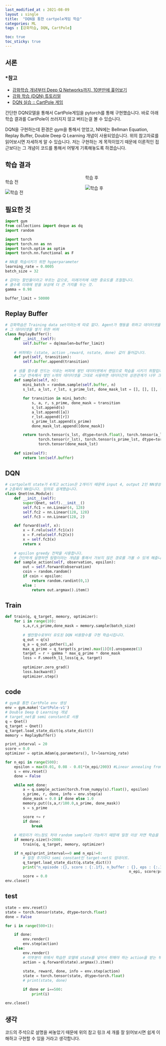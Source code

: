 ```yaml
---
last_modified_at : 2021-08-09
layout : single
title:  "DQN을 통한 cartpole게임 학습"
categories: ML
tags : [강화학습, DQN, CartPole]

toc: true
toc_sticky: true
---
```

## 서론
### *참고
<ul>
    <li><a href='https://jeinalog.tistory.com/20'>강화학습 개념부터 Deep Q Networks까지, 10분만에 훑어보기</a></li>
    <li><a href='https://tutorials.pytorch.kr/intermediate/reinforcement_q_learning.html'>강화 학습 (DQN) 튜토리얼</a></li>
    <li><a href='https://wegonnamakeit.tistory.com/59'>DQN 실습 :: CartPole 게임</a></li>
</ul>
간단한 DQN모델을 통해서 CartPole게임을 pytorch를 통해 구현했습니다. 바로 아래 학습 결과를 CartPole이 쓰러지지 않고 버티는걸 볼 수 있습니다.  

DQN을 구현하는데 환경은 gym을 통해서 얻었고, NN에는 Bellman Equation, Replay Buffer, Double Deep Q Learning 개념이 사용되었습니다. 위의 참고자료를 읽어보시면 자세하게 알 수 있습니다. 저는 구현하는 게 목적이었기 때문에 이론적인 접근보다는 그 개념이 코드를 통해서 어떻게 기록해놓도록 하겠습니다.
## 학습 결과
<div style = 'column-count :2;'>
<p>학습 전</p>
<img src = 'https://user-images.githubusercontent.com/67966414/128750030-1efe42b4-9d27-4ebd-aef4-b2d92dc24253.gif' alt = '학습 전' style="margin-left: auto; margin-right: auto; display: block;">
<p>학습 후</p>
<img src = 'https://user-images.githubusercontent.com/67966414/128750009-61e1297e-1fcc-423b-a314-765f83a01db3.gif' alt = '학습 후' style="margin-left: auto; margin-right: auto; display: block;">
</div>

## 필요한 것
```python
import gym
from collections import deque as dq
import random

import torch
import torch.nn as nn
import torch.optim as optim
import torch.nn.functional as F

# NN를 학습시키기 위한 hyperparameter
learning_rate = 0.0005
batch_size = 32

# 감마는 할인율이라고 부르는 값으로, 미래가치에 대한 중요도를 조절합니다.
# 클수록 미래에 받을 보상에 더 큰 가치를 두는 것.
gamma = 0.98

buffer_limit = 50000
```
## Replay Buffer
```python
# 강화학습은 Training data set이라는게 따로 없다. Agent가 행동을 취하고 데이터셋을 쌓아나가야합니다.
# 그 데이터셋을 쌓기 위한 버퍼
class ReplayBuffer():
    def __init__(self):
        self.buffer = dq(maxlen=buffer_limit)
    
    # 버퍼에는 (state, action ,reward, nstate, done) 값이 들어갑니다.
    def put(self, transition):
        self.buffer.append(transition)
    
    # 샘플 함수를 만드는 이유는 버퍼에 쌓인 데이터셋에서 랜덤으로 학습을 시키기 위함입니다.
    # 그냥 연속해서 쌓인 n개의 데이터셋을 그대로 사용하면 데이터간의 상관관계가 너무 크기 때문에 학슴이 잘 안됩니다.
    def sample(self, n):
        mini_batch = random.sample(self.buffer, n)
        s_lst, a_lst, r_lst, s_prime_lst, done_mask_lst = [], [], [], [], []
        
        for transition in mini_batch:
            s, a, r, s_prime, done_mask = transition
            s_lst.append(s)
            a_lst.append([a])
            r_lst.append([r])
            s_prime_lst.append(s_prime)
            done_mask_lst.append([done_mask])

        return torch.tensor(s_lst, dtype=torch.float), torch.tensor(a_lst), \
               torch.tensor(r_lst), torch.tensor(s_prime_lst, dtype=torch.float), \
               torch.tensor(done_mask_lst)
    
    def size(self):
        return len(self.buffer)
```
## DQN
```python
# cartpole의 state가 4개고 action은 2개이기 때문에 input 4, output 2인 NN생성
# 2층짜리 NN입니다. 임의로 설계했습니다.
class Qnet(nn.Module):
    def __init__(self):
        super(Qnet, self).__init__()
        self.fc1 = nn.Linear(4, 128)
        self.fc2 = nn.Linear(128, 128)
        self.fc3 = nn.Linear(128, 2)

    def forward(self, x):
        x = F.relu(self.fc1(x))
        x = F.relu(self.fc2(x))
        x = self.fc3(x)
        return x
    
    # epsilon greedy 전략을 사용합니다.
    # 간단하게 설명하면 탐험이라는 개념을 통해서 가보지 않은 경로를 가볼 수 있게 해줍니다.
    def sample_action(self, observation, epsilon):
        out = self.forward(observation)
        coin = random.random()
        if coin < epsilon:
            return random.randint(0,1)
        else : 
            return out.argmax().item()
```
## Train
```python
def train(q, q_target, memory, optimizer):
    for i in range(10):
        s,a,r,s_prime,done_mask = memory.sample(batch_size)
        
        # 벨만함수로부터 유도된 DQN 비용함수를 구현 학습시킵니다.
        q_out = q(s)
        q_a = q_out.gather(1,a)
        max_q_prime = q_target(s_prime).max(1)[0].unsqueeze(1)
        target = r + gamma * max_q_prime * done_mask
        loss = F.smooth_l1_loss(q_a, target)
        
        optimizer.zero_grad()
        loss.backward()
        optimizer.step()
```
## code
```python
# gym을 통한 CartPole env 생성
env = gym.make('CartPole-v1')
# Double Deep Q Learning 개념
# target_net을 semi constant로 사용
q = Qnet()
q_target = Qnet()
q_target.load_state_dict(q.state_dict())
memory = ReplayBuffer()

print_interval = 20
score = 0.0  
optimizer = optim.Adam(q.parameters(), lr=learning_rate)

for n_epi in range(500):
    epsilon = max(0.01, 0.08 - 0.01*(n_epi/200)) #Linear annealing from 8% to 1%
    s = env.reset()
    done = False

    while not done:
        a = q.sample_action(torch.from_numpy(s).float(), epsilon)      
        s_prime, r, done, info = env.step(a)
        done_mask = 0.0 if done else 1.0
        memory.put((s,a,r/100.0,s_prime, done_mask))
        s = s_prime

        score += r
        if done:
            break
    
    # 메모리가 어느정도 차야 random sample이 가능하기 때문에 일정 이상 차면 학습을 진행
    if memory.size()>2000:
        train(q, q_target, memory, optimizer)

    if n_epi%print_interval==0 and n_epi!=0:
        # 일정 주기마다 semi constant인 target-net도 업데이트.
        q_target.load_state_dict(q.state_dict())
        print("n_episode :{}, score : {:.1f}, n_buffer : {}, eps : {:.1f}%".format(
                                                        n_epi, score/print_interval, memory.size(), epsilon*100))
        score = 0.0
env.close()
```
## test
```python
state = env.reset()
state = torch.tensor(state, dtype=torch.float)
done = False

for i in range(500+1):

    if done:
        env.render()
        env.step(action)
    else:
        env.render()
        # 이부분이 위에서 학습한 모델에 state를 넣어서 취해야 하는 action을 받는 부분입니다.
        action = q.forward(state).argmax().item()
        
        state, reward, done, info = env.step(action)
        state = torch.tensor(state, dtype=torch.float)
        # print(state, done)

        if done or i==500:
            print(i)

env.close()
```

## 생각
코드의 주석으로 설명을 써놓았기 때문에 위의 참고 링크 세 개를 잘 읽어보시면 쉽게 이해하고 구현할 수 있을 거라고 생각합니다.